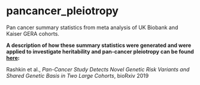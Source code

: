 # pancancer_pleiotropy
Pan cancer summary statistics from meta analysis of UK Biobank and Kaiser GERA cohorts.

**A description of how these summary statistics were generated and were applied to investigate heritability and pan-cancer pleiotropy can be found [here](https://www.biorxiv.org/content/10.1101/635367v2.full):**

Rashkin et al., *Pan-Cancer Study Detects Novel Genetic Risk Variants and Shared Genetic Basis in Two Large Cohorts*, bioRxiv 2019

